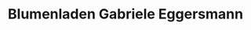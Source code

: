 ---
title: "Blumenladen Gabriele Eggersmann"
url: /harsewinkel/blumenladen-gabriele-eggersmann/
shop: Blumen
---
